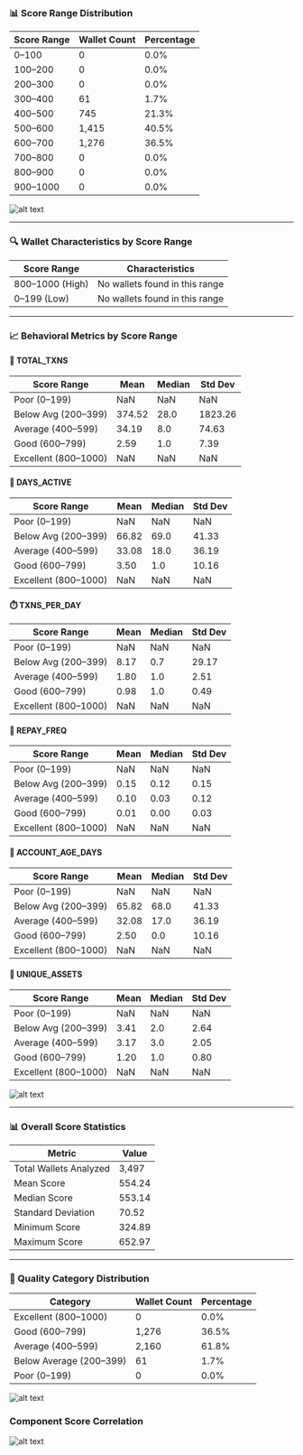 
### 📊 Score Range Distribution

| Score Range | Wallet Count | Percentage |
|-------------|--------------|------------|
| 0–100       | 0            | 0.0%       |
| 100–200     | 0            | 0.0%       |
| 200–300     | 0            | 0.0%       |
| 300–400     | 61           | 1.7%       |
| 400–500     | 745          | 21.3%      |
| 500–600     | 1,415        | 40.5%      |
| 600–700     | 1,276        | 36.5%      |
| 700–800     | 0            | 0.0%       |
| 800–900     | 0            | 0.0%       |
| 900–1000    | 0            | 0.0%       |


![alt text](images/image.png)


---


### 🔍 Wallet Characteristics by Score Range

| Score Range       | Characteristics                    |
|-------------------|-------------------------------------|
| 800–1000 (High)   | No wallets found in this range      |
| 0–199 (Low)       | No wallets found in this range      |


---


### 📈 Behavioral Metrics by Score Range

#### 🧮 TOTAL_TXNS

| Score Range          | Mean   | Median | Std Dev  |
|----------------------|--------|--------|----------|
| Poor (0–199)         | NaN    | NaN    | NaN      |
| Below Avg (200–399)  | 374.52 | 28.0   | 1823.26  |
| Average (400–599)    | 34.19  | 8.0    | 74.63    |
| Good (600–799)       | 2.59   | 1.0    | 7.39     |
| Excellent (800–1000) | NaN    | NaN    | NaN      |

#### 📆 DAYS_ACTIVE

| Score Range          | Mean   | Median | Std Dev |
|----------------------|--------|--------|---------|
| Poor (0–199)         | NaN    | NaN    | NaN     |
| Below Avg (200–399)  | 66.82  | 69.0   | 41.33   |
| Average (400–599)    | 33.08  | 18.0   | 36.19   |
| Good (600–799)       | 3.50   | 1.0    | 10.16   |
| Excellent (800–1000) | NaN    | NaN    | NaN     |

#### ⏱️ TXNS_PER_DAY

| Score Range          | Mean  | Median | Std Dev |
|----------------------|-------|--------|---------|
| Poor (0–199)         | NaN   | NaN    | NaN     |
| Below Avg (200–399)  | 8.17  | 0.7    | 29.17   |
| Average (400–599)    | 1.80  | 1.0    | 2.51    |
| Good (600–799)       | 0.98  | 1.0    | 0.49    |
| Excellent (800–1000) | NaN   | NaN    | NaN     |

#### 💸 REPAY_FREQ

| Score Range          | Mean  | Median | Std Dev |
|----------------------|-------|--------|---------|
| Poor (0–199)         | NaN   | NaN    | NaN     |
| Below Avg (200–399)  | 0.15  | 0.12   | 0.15    |
| Average (400–599)    | 0.10  | 0.03   | 0.12    |
| Good (600–799)       | 0.01  | 0.00   | 0.03    |
| Excellent (800–1000) | NaN   | NaN    | NaN     |

#### 📅 ACCOUNT_AGE_DAYS

| Score Range          | Mean  | Median | Std Dev |
|----------------------|-------|--------|---------|
| Poor (0–199)         | NaN   | NaN    | NaN     |
| Below Avg (200–399)  | 65.82 | 68.0   | 41.33   |
| Average (400–599)    | 32.08 | 17.0   | 36.19   |
| Good (600–799)       | 2.50  | 0.0    | 10.16   |
| Excellent (800–1000) | NaN   | NaN    | NaN     |

#### 🧾 UNIQUE_ASSETS

| Score Range          | Mean  | Median | Std Dev |
|----------------------|-------|--------|---------|
| Poor (0–199)         | NaN   | NaN    | NaN     |
| Below Avg (200–399)  | 3.41  | 2.0    | 2.64    |
| Average (400–599)    | 3.17  | 3.0    | 2.05    |
| Good (600–799)       | 1.20  | 1.0    | 0.80    |
| Excellent (800–1000) | NaN   | NaN    | NaN     |


![alt text](images/image-1.png)


---


### 📊 Overall Score Statistics

| Metric                  | Value    |
|-------------------------|----------|
| Total Wallets Analyzed | 3,497    |
| Mean Score             | 554.24   |
| Median Score           | 553.14   |
| Standard Deviation     | 70.52    |
| Minimum Score          | 324.89   |
| Maximum Score          | 652.97   |


---




 ### 🏅 Quality Category Distribution

| Category           | Wallet Count | Percentage |
|--------------------|--------------|------------|
| Excellent (800–1000)  | 0            | 0.0%       |
| Good (600–799)        | 1,276        | 36.5%      |
| Average (400–599)     | 2,160        | 61.8%      |
| Below Average (200–399)| 61          | 1.7%       |
| Poor (0–199)          | 0            | 0.0%       |

![alt text](images/image-4.png)




### Component Score Correlation

![alt text](images/image-5.png)





